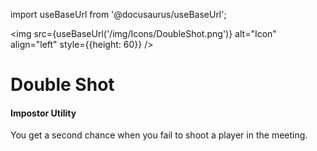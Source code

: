 import useBaseUrl from '@docusaurus/useBaseUrl';

<img src={useBaseUrl('/img/Icons/DoubleShot.png')} alt="Icon" align="left" style={{height: 60}} />
# Double Shot

#### Impostor Utility

You get a second chance when you fail to shoot a player in the meeting.
